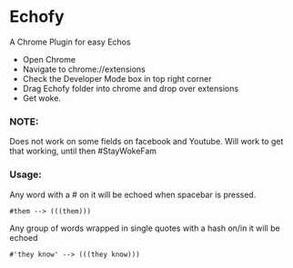 # Echofy
A Chrome Plugin for easy Echos


* Open Chrome
* Navigate to chrome://extensions
* Check the Developer Mode box in top right corner
* Drag Echofy folder into chrome and drop over extensions
* Get woke.

### NOTE:

  Does not work on some fields on facebook and Youtube. Will work to get that working, until then #StayWokeFam
  
  
### Usage:

  Any word with a # on it will be echoed when spacebar is pressed.
  
  `#them --> (((them)))`
  
  Any group of words wrapped in single quotes with a hash on/in it will be echoed
  
  `#'they know' --> (((they know)))`
